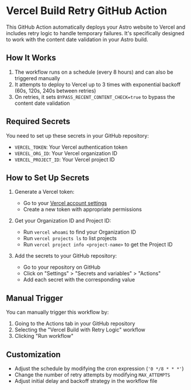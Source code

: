 # Vercel Build Retry GitHub Action

This GitHub Action automatically deploys your Astro website to Vercel and includes retry logic to handle temporary failures. It's specifically designed to work with the content date validation in your Astro build.

## How It Works

1. The workflow runs on a schedule (every 8 hours) and can also be triggered manually
2. It attempts to deploy to Vercel up to 3 times with exponential backoff (60s, 120s, 240s between retries)
3. On retries, it sets `BYPASS_RECENT_CONTENT_CHECK=true` to bypass the content date validation

## Required Secrets

You need to set up these secrets in your GitHub repository:

- `VERCEL_TOKEN`: Your Vercel authentication token
- `VERCEL_ORG_ID`: Your Vercel organization ID
- `VERCEL_PROJECT_ID`: Your Vercel project ID

## How to Set Up Secrets

1. Generate a Vercel token:
   - Go to your [Vercel account settings](https://vercel.com/account/tokens)
   - Create a new token with appropriate permissions

2. Get your Organization ID and Project ID:
   - Run `vercel whoami` to find your Organization ID
   - Run `vercel projects ls` to list projects
   - Run `vercel project info <project-name>` to get the Project ID

3. Add the secrets to your GitHub repository:
   - Go to your repository on GitHub
   - Click on "Settings" > "Secrets and variables" > "Actions"
   - Add each secret with the corresponding value

## Manual Trigger

You can manually trigger this workflow by:
1. Going to the Actions tab in your GitHub repository
2. Selecting the "Vercel Build with Retry Logic" workflow
3. Clicking "Run workflow"

## Customization

- Adjust the schedule by modifying the cron expression (`'0 */8 * * *'`)
- Change the number of retry attempts by modifying `MAX_ATTEMPTS`
- Adjust initial delay and backoff strategy in the workflow file 